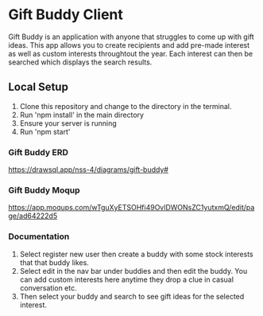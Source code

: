 # Gift Buddy Client

Gift Buddy is an application with anyone that struggles to come up with gift ideas. This app allows you to create recipients and add pre-made interest as well as custom interests throughtout the year. Each interest can then be searched which displays the search results.

## Local Setup

1. Clone this repository and change to the directory in the terminal.
2. Run 'npm install' in the main directory
3. Ensure your server is running
4. Run 'npm start'

### Gift Buddy ERD

https://drawsql.app/nss-4/diagrams/gift-buddy#

### Gift Buddy Moqup

https://app.moqups.com/wTguXyETSOHfi49OvlDWONsZC1yutxmQ/edit/page/ad64222d5

### Documentation

1. Select register new user then create a buddy with some stock interests that that buddy likes.
2. Select edit in the nav bar under buddies and then edit the buddy. You can add custom interests here anytime they drop a clue in casual conversation etc.
3. Then select your buddy and search to see gift ideas for the selected interest.
